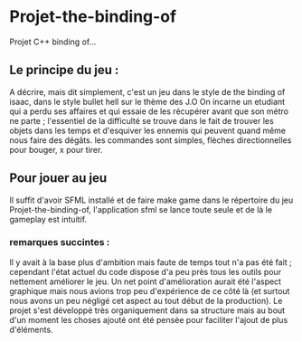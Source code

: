# Projet-the-binding-of
Projet C++  binding of...
## Le principe du jeu :
A décrire, mais dit simplement, c'est un jeu dans le style de the binding of isaac, dans le style bullet hell sur le thème des J.O
On incarne un etudiant qui a perdu ses affaires et qui essaie de les récupérer avant que son métro ne parte ; l'essentiel de la difficulté se trouve dans le fait de trouver les objets dans les temps et d'esquiver les ennemis qui peuvent quand même nous faire des dégâts.
les commandes sont simples, flèches directionnelles pour bouger, x pour tirer.

## Pour jouer au jeu
Il suffit d'avoir SFML installé et de faire make game dans le répertoire du jeu Projet-the-binding-of, l'application sfml se lance toute seule et de là le gameplay est intuitif.
### remarques succintes :
Il y avait à la base plus d'ambition mais faute de temps tout n'a pas été fait ; cependant l'état actuel du code dispose d'a peu près tous les outils pour nettement améliorer le jeu.
Un net point d'amélioration aurait été l'aspect graphique mais nous avions trop peu d'expérience de ce côté là (et surtout nous avons un peu négligé cet aspect au tout début de la production).
Le projet s'est développé très organiquement dans sa structure mais au bout d'un moment les choses ajouté ont été pensée pour faciliter l'ajout de plus d'éléments.
